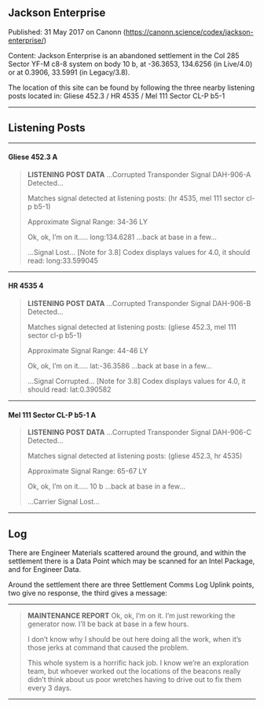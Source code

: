 ## Jackson Enterprise

Published: 31 May 2017 on Canonn (https://canonn.science/codex/jackson-enterprise/)

Content: Jackson Enterprise is an abandoned settlement in the Col 285 Sector YF-M c8-8 system on body 10 b, at -36.3653, 134.6256 (in Live/4.0) or at 0.3906, 33.5991 (in Legacy/3.8).

The location of this site can be found by following the three nearby listening posts located in:
Gliese 452.3 / HR 4535 / Mel 111 Sector CL-P b5-1

* * *

## Listening Posts

* * *

#### Gliese 452.3 A

> 
> **LISTENING POST DATA**
> …Corrupted Transponder Signal DAH-906-A Detected…
> 
> Matches signal detected at listening posts: (hr 4535, mel 111 sector cl-p b5-1)
> 
> Approximate Signal Range: 34-36 LY
> 
> Ok, ok, I’m on it….. long:134.6281 …back at base in a few…
> 
> …Signal Lost…
> [Note for 3.8] Codex displays values for 4.0, it should read: long:33.599045

* * *

#### HR 4535 4

> 
> **LISTENING POST DATA**
> …Corrupted Transponder Signal DAH-906-B Detected…
> 
> Matches signal detected at listening posts: (gliese 452.3, mel 111 sector cl-p b5-1)
> 
> Approximate Signal Range: 44-46 LY
> 
> Ok, ok, I’m on it….. lat:-36.3586 …back at base in a few…
> 
> …Signal Corrupted…
> [Note for 3.8] Codex displays values for 4.0, it should read: lat:0.390582

* * *

#### Mel 111 Sector CL-P b5-1 A

> 
> **LISTENING POST DATA**
> …Corrupted Transponder Signal DAH-906-C Detected…
> 
> Matches signal detected at listening posts: (gliese 452.3, hr 4535)
> 
> Approximate Signal Range: 65-67 LY
> 
> Ok, ok, I’m on it….. 10 b …back at base in a few…
> 
> …Carrier Signal Lost…

* * *

## Log

There are Engineer Materials scattered around the ground, and within the settlement there is a Data Point which may be scanned for an Intel Package, and for Engineer Data.

Around the settlement there are three Settlement Comms Log Uplink points, two give no response, the third gives a message:

* * *

> 
> **MAINTENANCE REPORT**
> Ok, ok, I’m on it. I’m just reworking the generator now. I’ll be back at base in a few hours.
> 
> I don’t know why I should be out here doing all the work, when it’s those jerks at command that caused the problem.
> 
> This whole system is a horrific hack job. I know we’re an exploration team, but whoever worked out the locations of the beacons really didn’t think about us poor wretches having to drive out to fix them every 3 days.

* * *